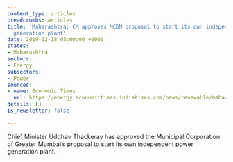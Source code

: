 ```yaml
---
content_type: articles
breadcrumbs: articles
title: 'Maharashtra: CM approves MCGM proposal to start its own independent power
  generation plant'
date: 2019-12-18 05:00:00 +0000
states:
- Maharashtra
sectors:
- Energy
subsectors:
- Power
sources:
- name: Economic Times
  url: https://energy.economictimes.indiatimes.com/news/renewable/maharashtra-cm-approves-mcgm-proposal-to-start-its-own-independent-power-generation-plant/72587234
details: []
is_newsletter: false

---
```

Chief Minister Uddhav Thackeray has approved the Municipal Corporation of Greater Mumbai’s proposal to start its own independent power generation plant.
